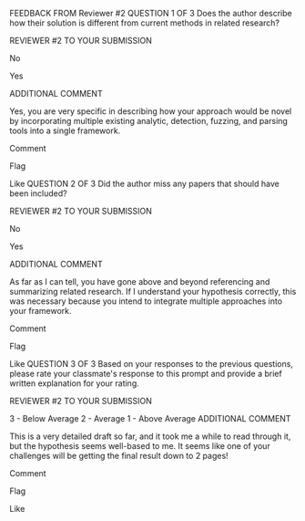 FEEDBACK FROM
Reviewer #2
QUESTION 1 OF 3
Does the author describe how their solution is different from current methods in related research?

REVIEWER #2 TO YOUR SUBMISSION

No

Yes

ADDITIONAL COMMENT

Yes, you are very specific in describing how your approach would be novel by incorporating multiple existing analytic, detection, fuzzing, and parsing tools into a single framework.


Comment

Flag

 Like
QUESTION 2 OF 3
Did the author miss any papers that should have been included?

REVIEWER #2 TO YOUR SUBMISSION

No

Yes

ADDITIONAL COMMENT

As far as I can tell, you have gone above and beyond referencing and summarizing related research. If I understand your hypothesis correctly, this was necessary because you intend to integrate multiple approaches into your framework.


Comment

Flag

 Like
QUESTION 3 OF 3
Based on your responses to the previous questions, please rate your classmate's response to this prompt and provide a brief written explanation for your rating.

REVIEWER #2 TO YOUR SUBMISSION

3 - Below Average
2 - Average
1 - Above Average
ADDITIONAL COMMENT

This is a very detailed draft so far, and it took me a while to read through it, but the hypothesis seems well-based to me. It seems like one of your challenges will be getting the final result down to 2 pages!


Comment

Flag

 Like
